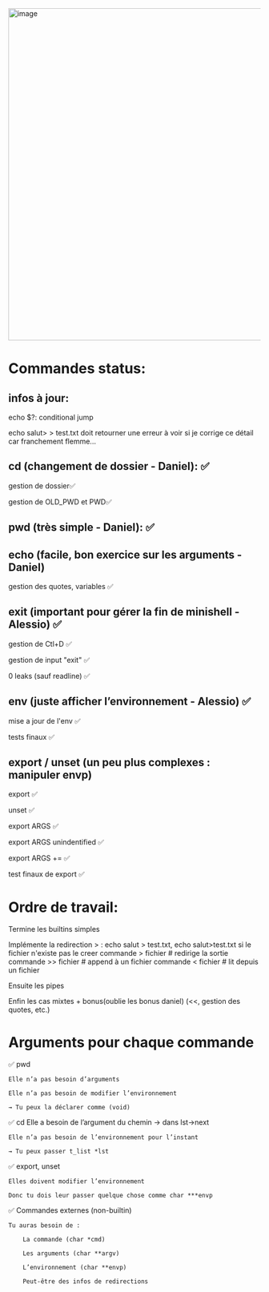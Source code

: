 <img width="664" alt="image" src="https://github.com/user-attachments/assets/a12918ec-35e3-4e41-a5ef-8780b92c3364" />


# Commandes status:

## infos à jour:

echo $?: conditional jump

echo salut> > test.txt doit retourner une erreur à voir si je corrige ce détail car franchement flemme...

## cd (changement de dossier - Daniel): ✅

gestion de dossier✅

gestion de OLD_PWD et PWD✅

## pwd (très simple - Daniel): ✅

## echo (facile, bon exercice sur les arguments - Daniel)

gestion des quotes, variables ✅

## exit (important pour gérer la fin de minishell - Alessio) ✅

gestion de Ctl+D ✅

gestion de input "exit" ✅

0 leaks (sauf readline) ✅

## env (juste afficher l’environnement - Alessio) ✅

mise a jour de l'env ✅

tests finaux ✅

## export / unset (un peu plus complexes : manipuler envp)

export ✅

unset ✅

export ARGS ✅

export ARGS unindentified ✅

export ARGS += ✅

test finaux de export ✅

# Ordre de travail:
Termine les builtins simples

Implémente la redirection > : echo salut > test.txt, echo salut>test.txt
si le fichier n'existe pas le creer
commande > fichier        # redirige la sortie
commande >> fichier       # append à un fichier
commande < fichier        # lit depuis un fichier

Ensuite les pipes

Enfin les cas mixtes + bonus(oublie les bonus daniel) (<<, gestion des quotes, etc.)

# Arguments pour chaque commande
✅ pwd

    Elle n’a pas besoin d’arguments

    Elle n’a pas besoin de modifier l’environnement

    → Tu peux la déclarer comme (void)
✅ cd
    Elle a besoin de l’argument du chemin → dans lst->next

    Elle n’a pas besoin de l’environnement pour l’instant

    → Tu peux passer t_list *lst

✅ export, unset

    Elles doivent modifier l’environnement

    Donc tu dois leur passer quelque chose comme char ***envp

✅ Commandes externes (non-builtin)

    Tu auras besoin de :

        La commande (char *cmd)

        Les arguments (char **argv)

        L’environnement (char **envp)

        Peut-être des infos de redirections
